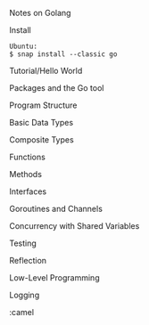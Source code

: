Notes on Golang 

Install

    Ubuntu:
    $ snap install --classic go

Tutorial/Hello World
    

Packages and the Go tool

Program Structure

Basic Data Types

Composite Types

Functions

Methods

Interfaces

Goroutines and Channels

Concurrency with Shared Variables

Testing

Reflection

Low-Level Programming

Logging

:camel